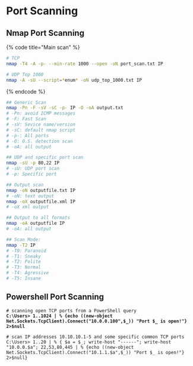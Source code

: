 # Port Scanning

## Nmap Port Scanning

{% code title="Main scan" %}
```bash
# TCP
nmap -T4 -A -p- --min-rate 1000 --open -oN port_scan.txt IP

# UDP Top 1000
nmap -A -sU --script=*enum* -oN udp_top_1000.txt IP 
```
{% endcode %}

```bash
## Generic Scan
nmap -Pn -F -sV -sC -p- IP -O -oA output.txt
# -Pn: avoid ICMP messages
# -F: Fast Scan
# -sV: Sevice name/version
# -sC: default nmap script
# -p-: All ports
# -O: O.S. detection scan
# -oA: all output

## UDP and specific port scan
nmap -sU -p 80,22 IP
# -sU: UDP port scan
# -p: Specific port

## Output scan
nmap -oN outputfile.txt IP 
# -oN: text output
nmap -oX outputfile.xml IP 
# -oX xml output

## Output to all formats
nmap -oA outputfile IP
# -oA: all output 

## Scan Mode:
nmap -T2 IP
# -T0: Paranoid
# -T1: Sneaky
# -T2: Polite
# -T3: Normal
# -T4: Agressive
# -T5: Insane
```

## Powershell Port Scanning

<pre class="language-powershell" data-overflow="wrap"><code class="lang-powershell"># scanning open TCP ports from a PowerShell query
<strong>C:\Users> 1..1024 | % {echo ((new-object Net.Sockets.TcpClient).Connect("10.0.0.100",$_)) "Port $_ is open!"} 2>$null
</strong>
# scan IP addresses 10.10.10.1-5 and some specific common TCP ports
C:\Users> 1..20 | % { $a = $_; write-host "------"; write-host "10.0.0.$a"; 22,53,80,445 | % {echo ((new-object Net.Sockets.TcpClient).Connect("10.1.1.$a",$_)) "Port $_ is open!"} 2>$null} 
</code></pre>
